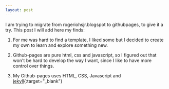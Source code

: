 ```yaml
---
layout: post
---
```


I am trying to migrate from rogeriohsjr.blogspot to githubpages, to give it a try. This post I will add here my finds:

1. For me was hard to find a template, I liked some but I decided to create my own to learn and explore something new.

2. Github-pages are pure html, css and javascript, so I figured out that won't be hard to develop the way I want, since I like to have more control over things.

3. My Github-pages uses HTML, CSS, Javascript and [jekyll](https://jekyllrb.com/){:target="_blank"}